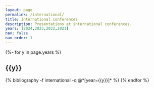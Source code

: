 ```yaml
---
layout: page
permalink: /international/
title: International conferences
description: Presentations at international conferences.
years: [2024,2023,2022,2021]
nav: false
nav_order: 1
---
```

<!-- _pages/international.md -->
<div class="publications">

{%- for y in page.years %}
  <h2 class="year">{{y}}</h2>
  {% bibliography -f international -q @*[year={{y}}]* %}
{% endfor %}

</div>
